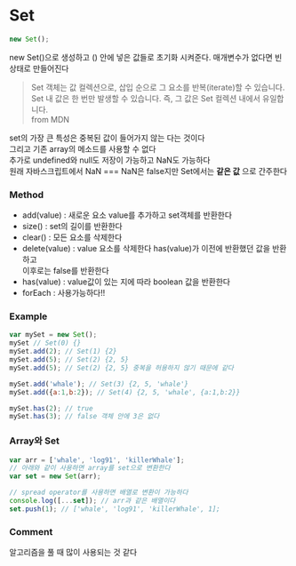 # Set
```js
new Set();
```
new Set()으로 생성하고 () 안에 넣은 값들로 초기화 시켜준다. 매개변수가 없다면 빈 상태로 만들어진다  

> Set 객체는 값 컬렉션으로, 삽입 순으로 그 요소를 반복(iterate)할 수 있습니다. Set 내 값은 한 번만 발생할 수 있습니다. 즉, 그 값은 Set 컬렉션 내에서 유일합니다.  
from MDN  

set의 가장 큰 특성은 중복된 값이 들어가지 않는 다는 것이다  
그리고 기존 array의 메소드를 사용할 수 없다  
추가로 undefined와 null도 저장이 가능하고 NaN도 가능하다  
원래 자바스크립트에서 NaN === NaN은 false지만 Set에서는 __같은 값__ 으로 간주한다

### Method
- add(value) : 새로운 요소 value를 추가하고 set객체를 반환한다  
- size() : set의 길이를 반환한다 
- clear() : 모든 요소를 삭제한다
- delete(value) : value 요소를 삭제한다 has(value)가 이전에 반환했던 값을 반환하고  
이후로는 false를 반환한다  
- has(value) : value값이 있는 지에 따라 boolean 값을 반환한다  
- forEach : 사용가능하다!!

### Example
```js
var mySet = new Set();
mySet // Set(0) {}
mySet.add(2); // Set(1) {2}
mySet.add(5); // Set(2) {2, 5}
mySet.add(5); // Set(2) {2, 5} 중복을 허용하지 않기 때문에 같다

mySet.add('whale'); // Set(3) {2, 5, 'whale'}
mySet.add({a:1,b:2}); // Set(4) {2, 5, 'whale', {a:1,b:2}}

mySet.has(2); // true
mySet.has(3); // false 객체 안에 3은 없다

```

### Array와 Set
```js
var arr = ['whale', 'log91', 'killerWhale'];
// 아래와 같이 사용하면 array를 set으로 변환한다
var set = new Set(arr);

// spread operator를 사용하면 배열로 변환이 가능하다
console.log([...set]); // arr과 같은 배열이다
set.push(1); // ['whale', 'log91', 'killerWhale', 1];
```
### Comment
알고리즘을 풀 때 많이 사용되는 것 같다